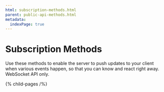 ```yaml
---
html: subscription-methods.html
parent: public-api-methods.html
metadata:
  indexPage: true
---
```

# Subscription Methods

Use these methods to enable the server to push updates to your client when various events happen, so that you can know and react right away. WebSocket API only.

{% child-pages /%}
